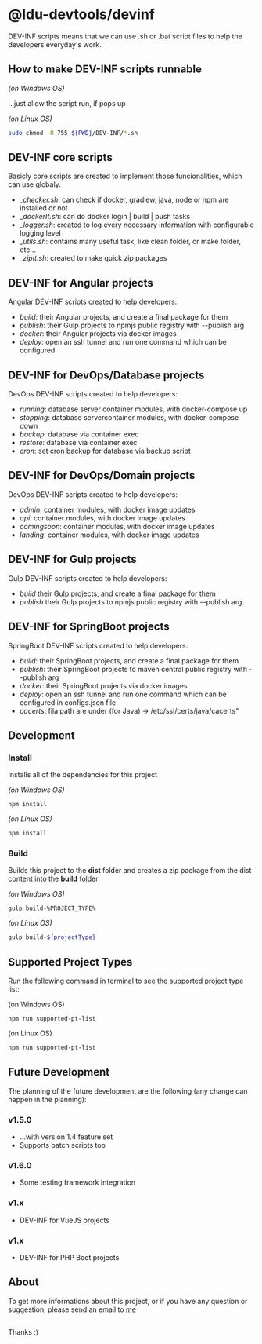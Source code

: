 # @ldu-devtools/devinf

DEV-INF scripts means that we can use .sh or .bat script files to help the developers everyday's work.

## How to make DEV-INF scripts runnable

*(on Windows OS)*

...just allow the script run, if pops up

*(on Linux OS)*

``` sh
sudo chmod -R 755 ${PWD}/DEV-INF/*.sh
```

## DEV-INF core scripts

Basicly core scripts are created to implement those funcionalities, which can use globaly.

* *_checker.sh*: can check if docker, gradlew, java, node or npm are installed or not
* *_dockerIt.sh*: can do docker login | build | push tasks
* *_logger.sh*: created to log every necessary information with configurable logging level
* *_utils.sh*: contains many useful task, like clean folder, or make folder, etc...
* *_zipIt.sh*: created to make quick zip packages

## DEV-INF for Angular projects

Angular DEV-INF scripts created to help developers:

* *build*: their Angular projects, and create a final package for them
* *publish*: their Gulp projects to npmjs public registry with --publish arg
* *docker*: their Angular projects via docker images
* *deploy*: open an ssh tunnel and run one command which can be configured

## DEV-INF for DevOps/Database projects

DevOps DEV-INF scripts created to help developers:

* *running*: database server container modules, with docker-compose up
* *stopping*: database servercontainer modules, with docker-compose down
* *backup*: database via container exec
* *restore*: database via container exec
* *cron*: set cron backup for database via backup script

## DEV-INF for DevOps/Domain projects

DevOps DEV-INF scripts created to help developers:

* *admin*: container modules, with docker image updates
* *api*: container modules, with docker image updates
* *comingsoon*: container modules, with docker image updates
* *landing*: container modules, with docker image updates

## DEV-INF for Gulp projects

Gulp DEV-INF scripts created to help developers:

* *build* their Gulp projects, and create a final package for them
* *publish* their Gulp projects to npmjs public registry with --publish arg

## DEV-INF for SpringBoot projects

SpringBoot DEV-INF scripts created to help developers:

* *build*: their SpringBoot projects, and create a final package for them
* *publish*: their SpringBoot projects to maven central public registry with --publish arg
* *docker*: their SpringBoot projects via docker images
* *deploy*: open an ssh tunnel and run one command which can be configured in configs.json file
* *cacerts*: fila path are under (for Java) -> /etc/ssl/certs/java/cacerts"

## Development

### Install

Installs all of the dependencies for this project

*(on Windows OS)*

``` batch
npm install
```

*(on Linux OS)*

``` sh
npm install
```

### Build

Builds this project to the **dist** folder and creates a zip package from the dist content into the **build** folder

*(on Windows OS)*

``` batch
gulp build-%PROJECT_TYPE%
```

*(on Linux OS)*

``` sh
gulp build-${projectType}
```

## Supported Project Types

Run the following command in terminal to see the supported project type list:

(on Windows OS)

``` batch
npm run supported-pt-list
```

(on Linux OS)

``` sh
npm run supported-pt-list
```

## Future Development

The planning of the future development are the following (any change can happen in the planning):

### v1.5.0

* ...with version 1.4 feature set
* Supports batch scripts too

### v1.6.0

* Some testing framework integration

### v1.x

* DEV-INF for VueJS projects

### v1.x

* DEV-INF for PHP Boot projects

## About

To get more informations about this project, or if you have any question or suggestion, please send an email to [me](mailto:info@lildutils.hu)

## 

Thanks :)
